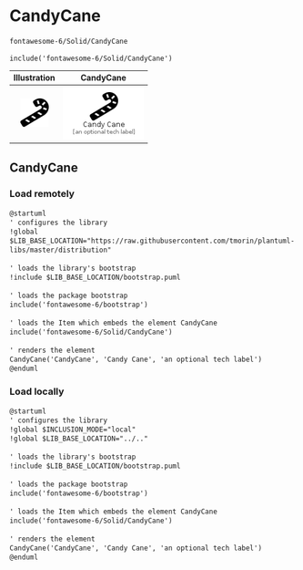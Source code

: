 # CandyCane


```text
fontawesome-6/Solid/CandyCane
```

```text
include('fontawesome-6/Solid/CandyCane')
```



| Illustration | CandyCane |
| :---: | :---: |
| ![illustration for Illustration](../../fontawesome-6/Solid/CandyCane.png) | ![illustration for CandyCane](../../fontawesome-6/Solid/CandyCane.Local.png) |




## CandyCane

### Load remotely
```plantuml
@startuml
' configures the library
!global $LIB_BASE_LOCATION="https://raw.githubusercontent.com/tmorin/plantuml-libs/master/distribution"

' loads the library's bootstrap
!include $LIB_BASE_LOCATION/bootstrap.puml

' loads the package bootstrap
include('fontawesome-6/bootstrap')

' loads the Item which embeds the element CandyCane
include('fontawesome-6/Solid/CandyCane')

' renders the element
CandyCane('CandyCane', 'Candy Cane', 'an optional tech label')
@enduml
```

### Load locally
```plantuml
@startuml
' configures the library
!global $INCLUSION_MODE="local"
!global $LIB_BASE_LOCATION="../.."

' loads the library's bootstrap
!include $LIB_BASE_LOCATION/bootstrap.puml

' loads the package bootstrap
include('fontawesome-6/bootstrap')

' loads the Item which embeds the element CandyCane
include('fontawesome-6/Solid/CandyCane')

' renders the element
CandyCane('CandyCane', 'Candy Cane', 'an optional tech label')
@enduml
```

